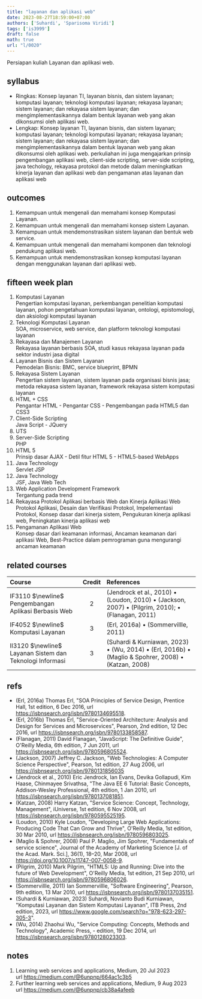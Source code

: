 ```yaml
---
title: "layanan dan aplikasi web"
date: 2023-08-27T18:59:00+07:00
authors: ['Suhardi', 'Sparisoma Viridi']
tags: ['is3999']
draft: false
math: true
url: "l/0020"
---
```

Persiapan kuliah Layanan dan aplikasi web.


## syllabus
+ Ringkas: Konsep layanan TI, layanan bisnis, dan sistem layanan; komputasi layanan; teknologi komputasi layanan; rekayasa layanan; sistem layanan; dan rekayasa sistem layanan; dan mengimplementasikannya dalam bentuk layanan web yang akan dikonsumsi oleh aplikasi web.
+ Lengkap: Konsep layanan TI, layanan bisnis, dan sistem layanan; komputasi layanan; teknologi komputasi layanan; rekayasa layanan; sistem layanan; dan rekayasa sistem layanan; dan mengimplementasikannya dalam bentuk layanan web yang akan dikonsumsi oleh aplikasi web. perkuliahan ini juga mengajarkan prinsip pengembangan aplikasi web, client-side scripting, server-side scripting, java techology, rekayasa protokol dan metode dalam meningkatkan kinerja layanan dan aplikasi web dan pengamanan atas layanan dan aplikasi web


## outcomes
1. Kemampuan untuk mengenali dan memahami konsep Komputasi Layanan.
1. Kemampuan untuk mengenali dan memahami konsep sistem Layanan.
3. Kemampuan untuk mendemonstrasikan sistem layanan dan bentuk web service.
4. Kemampuan untuk mengenali dan memahami komponen dan teknologi pendukung aplikasi web.
5. Kemampuan untuk mendemonstrasikan konsep komputasi layanan dengan menggunakan layanan dari aplikasi web.


## fifteen week plan
1. Komputasi Layanan \
Pengertian komputasi layanan, perkembangan penelitian komputasi layanan, pohon pengetahuan komputasi layanan, ontologi, epistomologi, dan aksiologi komputasi layanan
2. Teknologi Komputasi Layanan \
SOA, microservice, web service, dan platform teknologi komputasi layanan
3. Rekayasa dan Manajemen Layanan \
Rekayasa layanan berbasis SOA, studi kasus rekayasa layanan pada sektor industri jasa digital
4. Layanan Bisnis dan Sistem Layanan \
Pemodelan Bisnis: BMC, service blueprint, BPMN
5. Rekayasa Sistem Layanan \
Pengertian sistem layanan, sistem layanan pada organisasi bisnis jasa; metoda rekayasa sistem layanan, framework rekayasa sistem komputasi layanan
6. HTML + CSS \
Pengantar HTML - Pengantar CSS - Pengembangan pada HTML5 dan CSS3
7.  Client-Side Scripting \
Java Script - JQuery
8. UTS	
9. Server-Side Scripting \
PHP
10. HTML 5 \
Prinsip dasar AJAX - Detil fitur HTML 5 - HTML5-based WebApps
11. Java Technology \
Servlet JSP
12. Java Technology \
JSF, Java Web Tech
13. Web Application Development Framework \
Tergantung pada trend
14. Rekayasa Protokol Aplikasi berbasis Web dan Kinerja Aplikasi Web \
Protokol Aplikasi, Desain dan Verifikasi Protokol, Impelementasi Protokol, Konsep dasar dari kinerja sistem, Pengukuran kinerja aplikasi web, Peningkatan kinerja aplikasi web
15.	Pengamanan Aplikasi Web \
Konsep dasar dari keamanan informasi, Ancaman keamanan dari aplikasi Web, Best-Practice dalam pemrograman guna mengurangi ancaman keamanan


## related courses
Course | Credit | References
:- | :-: | :-
IF3110 $\newline$ Pengembangan Aplikasi Berbasis Web | 2 | (Jendrock et al., 2010) &bull; (Loudon, 2010) &bull; (Jackson, 2007) &bull; (Pilgrim, 2010); &bull; (Flanagan, 2011)
IF4052 $\newline$ Komputasi Layanan | 3 | (Erl, 2016a) &bull; (Sommervillle, 2011)
II3120 $\newline$ Layanan Sistem dan Teknologi Informasi | 3 | (Suhardi & Kurniawan, 2023) &bull; (Wu, 2014) &bull; (Erl, 2016b) &bull; (Maglio & Spohrer, 2008) &bull; (Katzan, 2008)


## refs
+ (Erl, 2016a) Thomas Erl, "SOA Principles of Service Design, Prentice Hall, 1st edition, 6 Dec 2016, url https://isbnsearch.org/isbn/9780134695518.
+ (Erl, 2016b) Thomas Erl, "Service-Oriented Architecture: Analysis and Design for Services and Microservices", Pearson, 2nd edition, 12 Dec 2016, url https://isbnsearch.org/isbn/9780133858587.
+ (Flanagan, 2011) David Flanagan, "JavaScript: The Definitive Guide", O'Reilly Media, 6th edition, 7 Jun 2011, url https://isbnsearch.org/isbn/9780596805524.
+ (Jackson, 2007) Jeffrey C. Jackson, "Web Technologies: A Computer Science Perspective", Pearson, 1st edition, 27 Aug 2006, url https://isbnsearch.org/isbn/9780131856035
+ (Jendrock et al., 2010) Eric Jendrock, Ian Evans, Devika Gollapudi, Kim Haase, Chinmayee Srivathsa, "The Java EE 6 Tutorial: Basic Concepts, Addison-Wesley Professional, 4th edition, 1 Jan  2010, url https://isbnsearch.org/isbn/9780137081851.
+ (Katzan, 2008) Harry Katzan, "Service Science: Concept, Technology, Management", iUniverse, 1st edition, 6 Nov 2008, url https://isbnsearch.org/isbn/9780595525195.
+ (Loudon, 2010) Kyle Loudon, "Developing Large Web Applications: Producing Code That Can Grow and Thrive", O'Reilly Media, 1st edition, 30 Mar 2010, url https://isbnsearch.org/isbn/9780596803025.
+ (Maglio & Spohrer, 2008) Paul P. Maglio, Jim Spohrer, "Fundamentals of service science", Journal of the Academy of Marketing Science [J. of the Acad. Mark. Sci.], 36(1), 18–20, Mar 2008, url https://doi.org/10.1007/s11747-007-0058-9.
+ (Pilgrim, 2010) Mark Pilgrim, "HTML5: Up and Running: Dive into the future of Web Development", O'Reilly Media, 1st edition, 21 Sep 2010, url https://isbnsearch.org/isbn/9780596806026.
+ (Sommervillle, 2011) Ian Sommervillle, "Software Engineering", Pearson, 9th edition, 13 Mar 2010, url https://isbnsearch.org/isbn/9780137035151.
+ (Suhardi & Kurniawan, 2023) Suhardi, Novianto Budi Kurniawan, "Komputasi Layanan dan Sistem Komputasi Layanan", ITB Press, 2nd edition, 2023, url https://www.google.com/search?q="978-623-297-305-3".
+ (Wu, 2014) Zhaohui Wu, "Service Computing: Concepts, Methods and Technology", Academic Press, - edition, 19 Dec 2014, url https://isbnsearch.org/isbn/9780128023303.


## notes
1. Learning web services and applications, Medium, 20 Jul 2023 \
url https://medium.com/@6unpnp/664ac1c3b5
2. Further learning web services and applications, Medium, 9 Aug 2023 \
url https://medium.com/@6unpnp/cb38a4afeeb